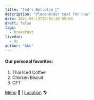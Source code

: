 ```yaml
---
title: "Ted's Bulletin 🍳"
description: "Placeholder text for now"
date: 2021-06-13T20:51:38-05:00
draft: false
tags:
  - brekafast
livedin:
  - dc
author: "Abe"
---
```


#### Our personal favorites:

1. Thai Iced Coffee
2. Chicken Biscuit
3. CFT

[Menu](https://www.betterhalfbar.com/menu) 📖  |  [Location](https://g.page/betterhalfbar?share) 🌎
